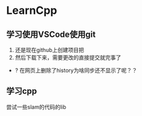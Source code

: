 # LearnCpp
## 学习使用VSCode使用git
1. 还是现在github上创建项目把
2. 然后下载下来，需要更改的直接提交就完事了

- ? 在网页上删除了history为啥同步还不显示了呢？？
## 学习cpp
尝试一些slam的代码的lib

